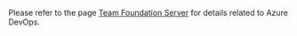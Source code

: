 Please refer to the page [Team Foundation Server](azure-devops.md) for details related to Azure DevOps. 
